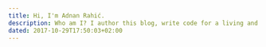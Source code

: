 ```yaml
---
title: Hi, I'm Adnan Rahić.
description: Who am I? I author this blog, write code for a living and share my knowledge with the world. Follow me on Medium @adnanrahic if you wish to read more. Or, check out my portfolio to see what I've been hacking on.
dated: 2017-10-29T17:50:03+02:00
---
```

